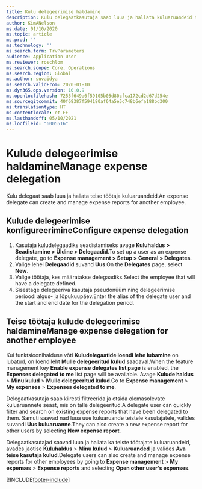 ```yaml
---
title: Kulu delegeerimise haldamine
description: Kulu delegaatkasutaja saab luua ja hallata kuluaruandeid teisele ettevõtte töötajale.
author: KimANelson
ms.date: 01/10/2020
ms.topic: article
ms.prod: ''
ms.technology: ''
ms.search.form: TrvParameters
audience: Application User
ms.reviewer: roschlom
ms.search.scope: Core, Operations
ms.search.region: Global
ms.author: suvaidya
ms.search.validFrom: 2020-01-10
ms.dyn365.ops.version: 10.0.9
ms.openlocfilehash: 7255f649a6f59105b05d80cfca172cd2d67d254e
ms.sourcegitcommit: 40f68387f594180af64a5e5c748b6efa188bd300
ms.translationtype: HT
ms.contentlocale: et-EE
ms.lasthandoff: 05/10/2021
ms.locfileid: "6005516"
---
```

# <a name="manage-expense-delegation"></a><span data-ttu-id="2dd30-103">Kulude delegeerimise haldamine</span><span class="sxs-lookup"><span data-stu-id="2dd30-103">Manage expense delegation</span></span>

<span data-ttu-id="2dd30-104">Kulu delegaat saab luua ja hallata teise töötaja kuluaruandeid.</span><span class="sxs-lookup"><span data-stu-id="2dd30-104">An expense delegate can create and manage expense reports for another employee.</span></span>

## <a name="configure-expense-delegation"></a><span data-ttu-id="2dd30-105">Kulude delegeerimise konfigureerimine</span><span class="sxs-lookup"><span data-stu-id="2dd30-105">Configure expense delegation</span></span>

1. <span data-ttu-id="2dd30-106">Kasutaja kuludelegaadiks seadistamiseks avage **Kuluhaldus > Seadistamine > Üldine > Delegaadid**.</span><span class="sxs-lookup"><span data-stu-id="2dd30-106">To set up a user as an expense delegate, go to **Expense management > Setup > General > Delegates**.</span></span>
2. <span data-ttu-id="2dd30-107">Valige lehel **Delegaadid** suvand **Uus**.</span><span class="sxs-lookup"><span data-stu-id="2dd30-107">On the **Delegates** page, select **New**.</span></span>
3. <span data-ttu-id="2dd30-108">Valige töötaja, kes määratakse delegaadiks.</span><span class="sxs-lookup"><span data-stu-id="2dd30-108">Select the employee that will have a delegate defined.</span></span> 
4. <span data-ttu-id="2dd30-109">Sisestage delegeeriva kasutaja pseudonüüm ning delegeerimise perioodi algus- ja lõpukuupäev.</span><span class="sxs-lookup"><span data-stu-id="2dd30-109">Enter the alias of the delegate user and the start and end date for the delegation period.</span></span>

## <a name="manage-expense-delegation-for-another-employee"></a><span data-ttu-id="2dd30-110">Teise töötaja kulude delegeerimise haldamine</span><span class="sxs-lookup"><span data-stu-id="2dd30-110">Manage expense delegation for another employee</span></span>

<span data-ttu-id="2dd30-111">Kui funktsioonihalduse võti **Kuludelegaatide loendi lehe lubamine** on lubatud, on loendileht **Mulle delegeeritud kulud** saadaval.</span><span class="sxs-lookup"><span data-stu-id="2dd30-111">When the feature management key **Enable expense delegates list page** is enabled, the **Expenses delegated to me** list page will be available.</span></span> <span data-ttu-id="2dd30-112">Avage **Kulude haldus** > **Minu kulud** > **Mulle delegeeritud kulud**.</span><span class="sxs-lookup"><span data-stu-id="2dd30-112">Go to **Expense management** > **My expenses** > **Expenses delegated to me**.</span></span>

<span data-ttu-id="2dd30-113">Delegaatkasutaja saab kiiresti filtreerida ja otsida olemasolevate kuluaruannete seast, mis on talle delegeeritud.</span><span class="sxs-lookup"><span data-stu-id="2dd30-113">A delegate user can quickly filter and search on existing expense reports that have been delegated to them.</span></span> <span data-ttu-id="2dd30-114">Samuti saavad nad luua uue kuluaruande teistele kasutajatele, valides suvandi **Uus kuluaruanne**.</span><span class="sxs-lookup"><span data-stu-id="2dd30-114">They can also create a new expense report for other users by selecting **New expense report**.</span></span>

<span data-ttu-id="2dd30-115">Delegaatkasutajad saavad luua ja hallata ka teiste töötajate kuluaruandeid, avades jaotise **Kuluhaldus** > **Minu kulud** > **Kuluaruanded** ja valides **Ava teise kasutaja kulud**.</span><span class="sxs-lookup"><span data-stu-id="2dd30-115">Delegate users can also create and manage expense reports for other employees by going to **Expense management** > **My expenses** > **Expense reports** and selecting **Open other user's expenses**.</span></span>


[!INCLUDE[footer-include](../includes/footer-banner.md)]